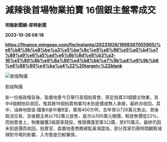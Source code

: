 # 減辣後首場物業拍賣 16個銀主盤零成交
**明報新聞網-即時新聞**

**2023-10-26 08:18**

**https://finance.mingpao.com/fin/instantp/20231026/1698307055905/%e6%b8%9b%e8%be%a3%e5%be%8c%e9%a6%96%e5%a0%b4%e7%89%a9%e6%a5%ad%e6%8b%8d%e8%b3%a3-16%e5%80%8b%e9%8a%80%e4%b8%bb%e7%9b%a4%e9%9b%b6%e6%88%90%e4%ba%a4%22%20target=%22blank**

![劉焌陶攝](https://fs.mingpao.com/fin/20231026/s00011/2dd7e33db5b65661e7ea332c36654a6c.jpg)

劉焌陶攝

新一份施政報告後，盈置地產今日舉行首個拍賣會，原定拍賣20個銀主物業，其中4個開拍前收回，惟其餘16個拍賣物業均未到底價或無人承接，最終亦收回。其中，油麻地御金‧國峯6座中層B室，實用400方呎，去年曾以726萬元售出，其後取消交易，及後銀主再以762萬元放售，是次以595萬元開價，較放售價低22％，而拍賣會上，物業雖獲2組買家競投，惟競價僅至第3口價，至615萬元，最終仍因未到底價而收回。拍賣官、盈置地產商務總監黃海霆指，部分買家仍需時間觀察減辣對市場的影響，入市態度仍較審慎。
